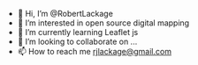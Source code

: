 - 👋 Hi, I’m @RobertLackage
- 👀 I’m interested in open source digital mapping
- 🌱 I’m currently learning Leaflet js
- 💞️ I’m looking to collaborate on ...
- 📫 How to reach me rjlackage@gmail.com

<!---
RobertLackage/RobertLackage is a ✨ special ✨ repository because its `README.md` (this file) appears on your GitHub profile.
You can click the Preview link to take a look at your changes.
--->
